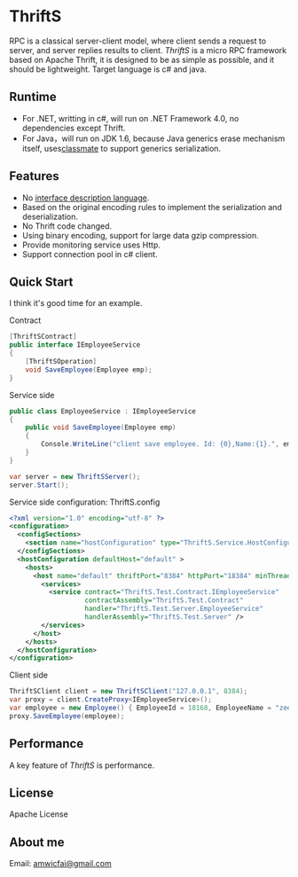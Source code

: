 ﻿# ThriftS

RPC is a classical server-client model, where client sends a request to server, and server replies results to client. _ThriftS_ is a micro RPC framework based on Apache Thrift, it is designed to be as simple as possible, and it should be lightweight. Target language is c# and java.

Runtime
----
* For .NET, writting in c#, will run on .NET Framework 4.0, no dependencies except Thrift.
* For Java，will run on JDK 1.6, because Java generics erase mechanism itself, uses[classmate](https://github.com/FasterXML/java-classmate) to support generics serialization.

Features
----
* No [interface description language](http://thrift.apache.org/docs/idl).
* Based on the original encoding rules to implement the serialization and deserialization.
* No Thrift code changed.
* Using binary encoding, support for large data gzip compression.
* Provide monitoring service uses Http.
* Support connection pool in c# client.

Quick Start
----
I think it's good time for an example.

Contract
```c#
[ThriftSContract]
public interface IEmployeeService
{
    [ThriftSOperation]
    void SaveEmployee(Employee emp);
}
```

Service side
```c#
public class EmployeeService : IEmployeeService
{
    public void SaveEmployee(Employee emp)
    {
        Console.WriteLine("client save employee. Id: {0},Name:{1}.", emp.EmployeeId, emp.EmployeeName);
    }
}

var server = new ThriftSServer();
server.Start();
```

Service side configuration: ThriftS.config
```xml
<?xml version="1.0" encoding="utf-8" ?>
<configuration>
  <configSections>
    <section name="hostConfiguration" type="ThriftS.Service.HostConfigurationSetion,ThriftS.Service"/>
  </configSections>
  <hostConfiguration defaultHost="default" >
    <hosts>
      <host name="default" thriftPort="8384" httpPort="18384" minThreadPoolSize="5" maxThreadPoolSize="200" clientTimeout="60" useBufferedSockets="false">
        <services>
          <service contract="ThriftS.Test.Contract.IEmployeeService"
                   contractAssembly="ThriftS.Test.Contract"
                   handler="ThriftS.Test.Server.EmployeeService"
                   handlerAssembly="ThriftS.Test.Server" />
        </services>
      </host>
    </hosts>
  </hostConfiguration>
</configuration>
```

Client side
```c#
ThriftSClient client = new ThriftSClient("127.0.0.1", 8384);
var proxy = client.CreateProxy<IEmployeeService>();
var employee = new Employee() { EmployeeId = 18168, EmployeeName = "zeeman" };
proxy.SaveEmployee(employee);
```

Performance
----
A key feature of _ThriftS_ is performance. 

License
----
Apache License

About me
----
Email: amwicfai@gmail.com
